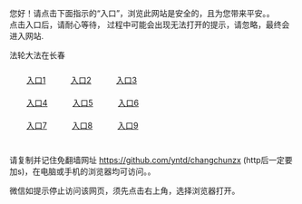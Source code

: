 您好！请点击下面指示的“入口”，浏览此网站是安全的，且为您带来平安。。 <br/>
点击入口后，请耐心等待， 过程中可能会出现无法打开的提示，请忽略，最终会进入网站. </br>

法轮大法在长春<br/>
<div style="padding:10px"><a style="margin:20px" target="_blank" href="https://dbas7pv3s9yqw.cloudfront.net/2Qpsp?rwqpr" id="ccLink1" rel="nofollow">入口1</a> <a target="_blank" style="margin:20px" href="https://d2778h9nxgr80j.cloudfront.net/2Qpsp?yulgyj" id="ccLink2" rel="nofollow">入口2</a> <a style="margin:20px" target="_blank" href="https://dfznej85c86x5.cloudfront.net/2Qpsp?axtmhkmw" id="ccLink3" rel="nofollow">入口3</a></div>

<div style="padding:10px" ><a style="margin:20px" target="_blank" href="https://dbas7pv3s9yqw.cloudfront.net/2Qpsp?rwqpr" id="ccLink4" rel="nofollow">入口4</a> <a style="margin:20px" href="https://d2778h9nxgr80j.cloudfront.net/2Qpsp?yulgyj" target="_blank" id="ccLink5" rel="nofollow">入口5</a> <a style="margin:20px" href="https://dfznej85c86x5.cloudfront.net/2Qpsp?axtmhkmw" target="_blank" id="ccLink6" rel="nofollow">入口6</a></div>

<div style="padding:10px"><a style="margin:20px" target="_blank" href="https://dbas7pv3s9yqw.cloudfront.net/2Qpsp?rwqpr" id="ccLink7" rel="nofollow">入口7</a> <a style="margin:20px" href="https://d2778h9nxgr80j.cloudfront.net/2Qpsp?yulgyj" target="_blank" id="ccLink8" rel="nofollow">入口8</a> <a style="margin:20px" target="_blank" href="https://dfznej85c86x5.cloudfront.net/2Qpsp?axtmhkmw" id="ccLink9" rel="nofollow">入口9</a></div>

<br/>



请复制并记住免翻墙网址 https://github.com/yntd/changchunzx (http后一定要加s)，在电脑或手机的浏览器均可访问。。<br/>

微信如提示停止访问该网页，须先点击右上角，选择浏览器打开。
